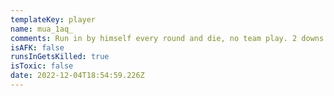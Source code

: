 ```yaml
---
templateKey: player
name: mua_1aq_
comments: Run in by himself every round and die, no team play. 2 downs entire game
isAFK: false
runsInGetsKilled: true
isToxic: false
date: 2022-12-04T18:54:59.226Z
---
```

